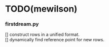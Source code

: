 # TODO(mewilson)

### firstdream.py
[] construct rows in a unified format.    
[] dynamically find reference point for new rows.   
